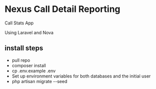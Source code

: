 # Nexus Call Detail Reporting

Call Stats App

Using Laravel and Nova

## install steps

- pull repo
- composer install
- cp .env.example .env
- Set up environment variables for both databases and the initial user
- php artisan migrate --seed
